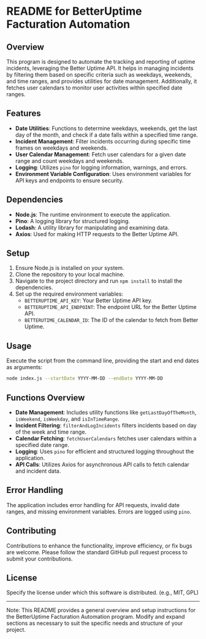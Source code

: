 # README for BetterUptime Facturation Automation

## Overview

This program is designed to automate the tracking and reporting of uptime incidents, leveraging the Better Uptime API. It helps in managing incidents by filtering them based on specific criteria such as weekdays, weekends, and time ranges, and provides utilities for date management. Additionally, it fetches user calendars to monitor user activities within specified date ranges.

## Features

- **Date Utilities**: Functions to determine weekdays, weekends, get the last day of the month, and check if a date falls within a specified time range.
- **Incident Management**: Filter incidents occurring during specific time frames on weekdays and weekends.
- **User Calendar Management**: Fetch user calendars for a given date range and count weekdays and weekends.
- **Logging**: Utilizes `pino` for logging information, warnings, and errors.
- **Environment Variable Configuration**: Uses environment variables for API keys and endpoints to ensure security.

## Dependencies

- **Node.js**: The runtime environment to execute the application.
- **Pino**: A logging library for structured logging.
- **Lodash**: A utility library for manipulating and examining data.
- **Axios**: Used for making HTTP requests to the Better Uptime API.

## Setup

1. Ensure Node.js is installed on your system.
2. Clone the repository to your local machine.
3. Navigate to the project directory and run `npm install` to install the dependencies.
4. Set up the required environment variables:
    - `BETTERUPTIME_API_KEY`: Your Better Uptime API key.
    - `BETTERUPTIME_API_ENDPOINT`: The endpoint URL for the Better Uptime API.
    - `BETTERUTIME_CALENDAR_ID`: The ID of the calendar to fetch from Better Uptime.

## Usage

Execute the script from the command line, providing the start and end dates as arguments:

```bash
node index.js --startDate YYYY-MM-DD --endDate YYYY-MM-DD
```

## Functions Overview

- **Date Management**: Includes utility functions like `getLastDayOfTheMonth`, `isWeekend`, `isWeekday`, and `isInTimeRange`.
- **Incident Filtering**: `filterAndLogIncidents` filters incidents based on day of the week and time range.
- **Calendar Fetching**: `fetchUserCalendars` fetches user calendars within a specified date range.
- **Logging**: Uses `pino` for efficient and structured logging throughout the application.
- **API Calls**: Utilizes Axios for asynchronous API calls to fetch calendar and incident data.

## Error Handling

The application includes error handling for API requests, invalid date ranges, and missing environment variables. Errors are logged using `pino`.

## Contributing

Contributions to enhance the functionality, improve efficiency, or fix bugs are welcome. Please follow the standard GitHub pull request process to submit your contributions.

## License

Specify the license under which this software is distributed. (e.g., MIT, GPL)

---

Note: This README provides a general overview and setup instructions for the BetterUptime Facturation Automation program. Modify and expand sections as necessary to suit the specific needs and structure of your project.